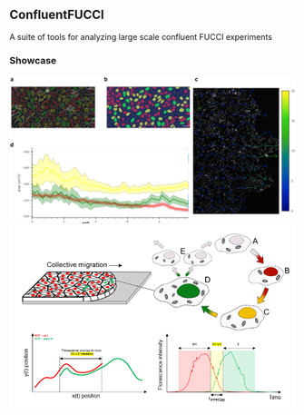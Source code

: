 ## ConfluentFUCCI

A suite of tools for analyzing large scale confluent FUCCI experiments

### Showcase
![Example 1](figures/fig1.png)
![Example 2](figures/fig2.png)